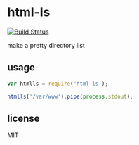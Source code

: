 html-ls
===

[![Build Status](https://travis-ci.org/jarofghosts/html-ls.png?branch=master)](https://travis-ci.org/jarofghosts/html-ls)

make a pretty directory list

## usage

````js
var htmlls = require('html-ls');

htmlls('/var/www').pipe(process.stdout);
````

## license

MIT
